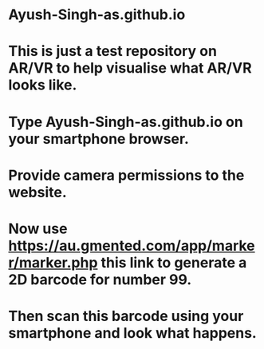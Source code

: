 # Ayush-Singh-as.github.io
# This is just a test repository on AR/VR to help visualise what AR/VR looks like.
# Type Ayush-Singh-as.github.io on your smartphone browser.
# Provide camera permissions to the website.
# Now use https://au.gmented.com/app/marker/marker.php this link to generate a 2D barcode for number 99.
# Then scan this barcode using your smartphone and look what happens.
